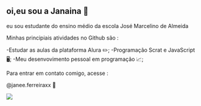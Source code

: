 ## oi,eu sou a Janaina 🌻

eu sou estudante do ensino médio da escola José Marcelino de Almeida 

Minhas principiais atividades no Github são :

 -Estudar as aulas da plataforma Alura ✏️;
 -Programação Scrat e JavaScript🖥️;
 -Meu desenvovimento pessoal em programação 📈;

 Para entrar em contato comigo, acesse :
 
 @janee.ferreiraxx 📸

 ![](https://p2.trrsf.com/image/fget/cf/1200/1200/middle/images.terra.com/2024/02/28/387628480-sonhar-com-borboleta.jpg)



